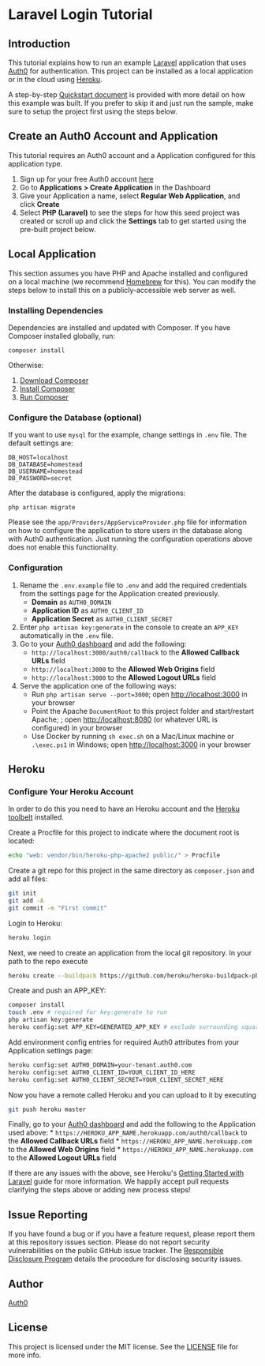 # Laravel Login Tutorial

## Introduction

This tutorial explains how to run an example [Laravel](https://laravel.com/) application that uses [Auth0](auth0.com) for authentication. This project can be installed as a local application or in the cloud using [Heroku](https://www.heroku.com/).

A step-by-step [Quickstart document](hhttps://auth0.com/docs/quickstart/webapp/laravel) is provided with more detail on how this example was built. If you prefer to skip it and just run the sample, make sure to setup the project first using the steps below.

## Create an Auth0 Account and Application

This tutorial requires an Auth0 account and a Application configured for this application type. 

1. Sign up for your free Auth0 account [here](https://auth0.com/signup)
1. Go to **Applications > Create Application** in the Dashboard
1. Give your Application a name, select **Regular Web Application**, and click **Create**
1. Select **PHP (Laravel)** to see the steps for how this seed project was created or scroll up and click the **Settings** tab to get started using the pre-built project below.

## Local Application

This section assumes you have PHP and Apache installed and configured on a local machine (we recommend [Homebrew](https://github.com/Homebrew/homebrew-php) for this). You can modify the steps below to install this on a publicly-accessible web server as well. 

### Installing Dependencies

Dependencies are installed and updated with Composer. If you have Composer installed globally, run:

    composer install

Otherwise:

1. [Download Composer](https://getcomposer.org/download/)
1. [Install Composer](https://getcomposer.org/doc/00-intro.md)
1. [Run Composer](https://getcomposer.org/doc/01-basic-usage.md)

### Configure the Database (optional) 

If you want to use `mysql` for the example, change settings in `.env` file. The default settings are:

    DB_HOST=localhost
    DB_DATABASE=homestead
    DB_USERNAME=homestead
    DB_PASSWORD=secret

After the database is configured, apply the migrations:

    php artisan migrate

Please see the `app/Providers/AppServiceProvider.php` file for information on how to configure the application to store users in the database along with Auth0 authentication. Just running the configuration operations above does not enable this functionality. 

### Configuration

1. Rename the `.env.example` file to `.env` and add the required credentials from the settings page for the Application created previously.
    * **Domain** as `AUTH0_DOMAIN`
    * **Application ID** as `AUTH0_CLIENT_ID`
    * **Application Secret** as `AUTH0_CLIENT_SECRET`
1. Enter `php artisan key:generate` in the console to create an `APP_KEY` automatically in the `.env` file.
1. Go to your [Auth0 dashboard](https://manage.auth0.com/#/applications) and add the following:
    * `http://localhost:3000/auth0/callback` to the **Allowed Callback URLs** field
    * `http://localhost:3000` to the **Allowed Web Origins** field
    * `http://localhost:3000` to the **Allowed Logout URLs** field
1. Serve the application one of the following ways:
    * Run `php artisan serve --port=3000`; open [http://localhost:3000](http://localhost:3000) in your browser
    * Point the Apache `DocumentRoot` to this project folder and start/restart Apache; ; open [http://localhost:8080](http://localhost:8080) (or whatever URL is configured) in your browser 
    * Use Docker by running `sh exec.sh` on a Mac/Linux machine or `.\exec.ps1` in Windows; open [http://localhost:3000](http://localhost:3000) in your browser

## Heroku

### Configure Your Heroku Account

In order to do this you need to have an Heroku account and the [Heroku toolbelt](https://toolbelt.heroku.com/) installed.

Create a Procfile for this project to indicate where the document root is located:

```bash
echo "web: vendor/bin/heroku-php-apache2 public/" > Procfile
```

Create a git repo for this project in the same directory as `composer.json` and add all files:

```bash
git init
git add -A
git commit -m "First commit"
```

Login to Heroku:

```bash
heroku login
```

Next, we need to create an application from the local git repository. In your path to the repo execute

```bash
heroku create --buildpack https://github.com/heroku/heroku-buildpack-php
```

Create and push an APP_KEY:

```bash
composer install
touch .env # required for key:generate to run
php artisan key:generate
heroku config:set APP_KEY=GENERATED_APP_KEY # exclude surrounding square brackets
```

Add environment config entries for required Auth0 attributes from your Application settings page: 

```bash
heroku config:set AUTH0_DOMAIN=your-tenant.auth0.com
heroku config:set AUTH0_CLIENT_ID=YOUR_CLIENT_ID_HERE
heroku config:set AUTH0_CLIENT_SECRET=YOUR_CLIENT_SECRET_HERE
```

Now you have a remote called Heroku and you can upload to it by executing

```bash
git push heroku master
```

Finally, go to your [Auth0 dashboard](https://manage.auth0.com/#/applications) and add the following to the Application used above:
    * `https://HEROKU_APP_NAME.herokuapp.com/auth0/callback` to the **Allowed Callback URLs** field
    * `https://HEROKU_APP_NAME.herokuapp.com` to the **Allowed Web Origins** field
    * `https://HEROKU_APP_NAME.herokuapp.com` to the **Allowed Logout URLs** field

If there are any issues with the above, see Heroku's [Getting Started with Laravel](https://devcenter.heroku.com/articles/getting-started-with-laravel) guide for more information. We happily accept pull requests clarifying the steps above or adding new process steps! 

## Issue Reporting

If you have found a bug or if you have a feature request, please report them at this repository issues section. Please do not report security vulnerabilities on the public GitHub issue tracker. The [Responsible Disclosure Program](https://auth0.com/whitehat) details the procedure for disclosing security issues.

## Author

[Auth0](https://auth0.com)

## License

This project is licensed under the MIT license. See the [LICENSE](LICENSE) file for more info.
